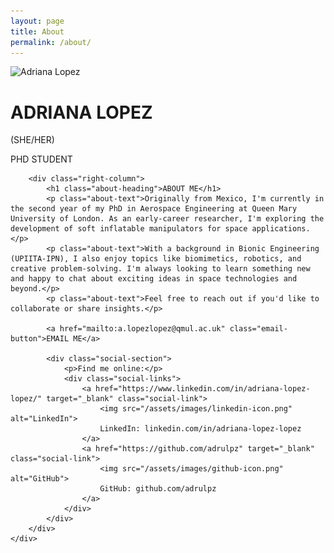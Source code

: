 ```yaml
---
layout: page
title: About
permalink: /about/
---
```


<div class="page-wrapper">
    <div class="about-container">
        <div class="left-column">
            <img src="/assets/images/profile.jpg" alt="Adriana Lopez" class="profile-img">
            <h1 class="name">ADRIANA LOPEZ</h1>
            <p class="pronouns">(SHE/HER)</p>
            <p class="title">PHD STUDENT</p>
        </div>
        
        <div class="right-column">
            <h1 class="about-heading">ABOUT ME</h1>
            <p class="about-text">Originally from Mexico, I'm currently in the second year of my PhD in Aerospace Engineering at Queen Mary University of London. As an early-career researcher, I'm exploring the development of soft inflatable manipulators for space applications.</p>
            <p class="about-text">With a background in Bionic Engineering (UPIITA-IPN), I also enjoy topics like biomimetics, robotics, and creative problem-solving. I'm always looking to learn something new and happy to chat about exciting ideas in space technologies and beyond.</p>
            <p class="about-text">Feel free to reach out if you'd like to collaborate or share insights.</p>
            
            <a href="mailto:a.lopezlopez@qmul.ac.uk" class="email-button">EMAIL ME</a>

            <div class="social-section">
                <p>Find me online:</p>
                <div class="social-links">
                    <a href="https://www.linkedin.com/in/adriana-lopez-lopez/" target="_blank" class="social-link">
                        <img src="/assets/images/linkedin-icon.png" alt="LinkedIn">
                        LinkedIn: linkedin.com/in/adriana-lopez-lopez
                    </a>
                    <a href="https://github.com/adrulpz" target="_blank" class="social-link">
                        <img src="/assets/images/github-icon.png" alt="GitHub">
                        GitHub: github.com/adrulpz
                    </a>
                </div>
            </div>
        </div>
    </div>
</div>
